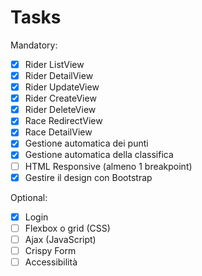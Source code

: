 # Tasks

Mandatory:

- [x] Rider ListView
- [x] Rider DetailView
- [x] Rider UpdateView
- [x] Rider CreateView
- [x] Rider DeleteView
- [x] Race RedirectView
- [x] Race DetailView
- [x] Gestione automatica dei punti
- [x] Gestione automatica della classifica
- [ ] HTML Responsive (almeno 1 breakpoint)
- [x] Gestire il design con Bootstrap

Optional:

- [x] Login
- [ ] Flexbox o grid (CSS)
- [ ] Ajax (JavaScript)
- [ ] Crispy Form
- [ ] Accessibilità
